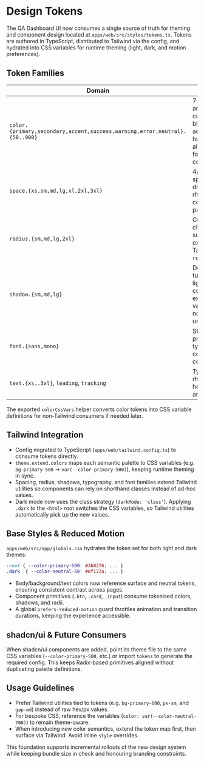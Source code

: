 # Design Tokens

The QA Dashboard UI now consumes a single source of truth for theming and component design located at `apps/web/src/styles/tokens.ts`. Tokens are authored in TypeScript, distributed to Tailwind via the config, and hydrated into CSS variables for runtime theming (light, dark, and motion preferences).

## Token Families

| Domain | Keys | Notes |
| --- | --- | --- |
| `color.{primary,secondary,accent,success,warning,error,neutral}.{50..900}` | 7-step palettes anchored in current brand blues with accent/feedback hues. `danger` is aliased to `error` for backward compatibility. |
| `space.{xs,sm,md,lg,xl,2xl,3xl}` | 4/8px-derived spacing scale driving layout rhythm and component padding. |
| `radius.{sm,md,lg,2xl}` | Corner radii for chips → surfaces, exposed through Tailwind `rounded-*`. |
| `shadow.{sm,md,lg}` | Depth elevations tuned for both light/dark contexts and exposed via CSS variables for non-Tailwind usage. |
| `font.{sans,mono}` | Stacks for primary UI typography and code/metrics contexts. |
| `text.{xs..3xl}`, `leading`, `tracking` | Type scale + rhythm for headings, labels, and dense data. |

The exported `colorCssVars` helper converts color tokens into CSS variable definitions for non-Tailwind consumers if needed later.

## Tailwind Integration

- Config migrated to TypeScript (`apps/web/tailwind.config.ts`) to consume tokens directly.
- `theme.extend.colors` maps each semantic palette to CSS variables (e.g. `bg-primary-500` → `var(--color-primary-500)`), keeping runtime theming in sync.
- Spacing, radius, shadows, typography, and font families extend Tailwind utilities so components can rely on shorthand classes instead of ad-hoc values.
- Dark mode now uses the class strategy (`darkMode: 'class'`). Applying `.dark` to the `<html>` root switches the CSS variables, so Tailwind utilities automatically pick up the new values.

## Base Styles & Reduced Motion

`apps/web/src/app/globals.css` hydrates the token set for both light and dark themes:

```css
:root { --color-primary-500: #3b82f6; ... }
.dark  { --color-neutral-50: #0f172a; ... }
```

- Body/background/text colors now reference surface and neutral tokens, ensuring consistent contrast across pages.
- Component primitives (`.btn`, `.card`, `.input`) consume tokenised colors, shadows, and radii.
- A global `prefers-reduced-motion` guard throttles animation and transition durations, keeping the experience accessible.

## shadcn/ui & Future Consumers

When shadcn/ui components are added, point its theme file to the same CSS variables (`--color-primary-500`, etc.) or import `tokens` to generate the required config. This keeps Radix-based primitives aligned without duplicating palette definitions.

## Usage Guidelines

- Prefer Tailwind utilities tied to tokens (e.g. `bg-primary-600`, `px-sm`, and `gap-md`) instead of raw hex/px values.
- For bespoke CSS, reference the variables (`color: var(--color-neutral-700)`) to remain theme-aware.
- When introducing new color semantics, extend the token map first, then surface via Tailwind. Avoid inline `style` overrides.

This foundation supports incremental rollouts of the new design system while keeping bundle size in check and honouring branding constraints.
